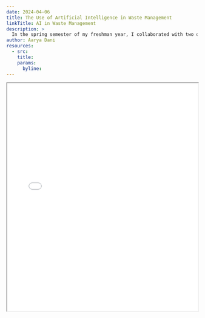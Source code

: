```yaml
---
date: 2024-04-06
title: The Use of Artificial Intelligence in Waste Management
linkTitle: AI in Waste Management
description: >
  In the spring semester of my freshman year, I collaborated with two of my peers on a paper regarding the usage of artificial intelligence in waste management. We presented this paper in a conference dedicated to first year engineering students. View the paper here: 
author: Aarya Dani 
resources:
  - src: 
    title: 
    params:
      byline: 
---
```


<style>
  .full-page-iframe {
    width: 100%;
    height: calc(100vh - 100px); /* Adjust as needed for your header/footer */
    border: none;
  }
</style>

<iframe src="/pdf/162_Revision_Bosilovich_Dani_Nowatzki_2024.pdf" width="100%" height="600px">
    This browser does not support PDFs. Please download the PDF to view it: 
    <a href="/pdf/162_Revision_Bosilovich_Dani_Nowatzki_2024.pdf">Download PDF</a>.
</iframe>